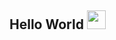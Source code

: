 ## Hello World <img src="https://raw.githubusercontent.com/iampavangandhi/iampavangandhi/master/gifs/Hi.gif" width="30px"></h2>
